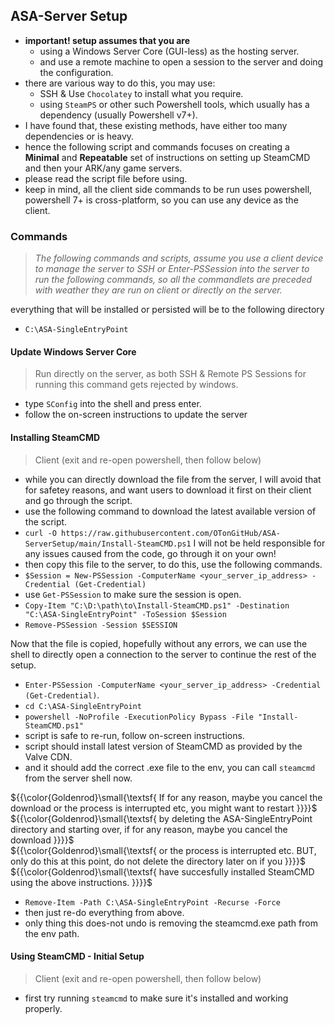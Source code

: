 ## ASA-Server Setup

- **important! setup assumes that you are**
  - using a Windows Server Core (GUI-less) as the hosting server.
  - and use a remote machine to open a session to the server and doing the configuration.
- there are various way to do this, you may use:
  - SSH & Use `Chocolatey` to install what you require.
  - using `SteamPS` or other such Powershell tools, which usually has a dependency (usually Powershell v7+).
- I have found that, these existing methods, have either too many dependencies or is heavy.
- hence the following script and commands focuses on creating a **Minimal** and **Repeatable** set of instructions
  on setting up SteamCMD and then your ARK/any game servers.
- please read the script file before using.
- keep in mind, all the client side commands to be run uses powershell, powershell 7+ is cross-platform, so you can use
  any device as the client.

### Commands

> _The following commands and scripts, assume you use a client device to manage the server
> to SSH or Enter-PSSession into the server to run the following commands,
> so all the commandlets are preceded with weather they are run on client or directly on the server._

everything that will be installed or persisted will be to the following directory

- `C:\ASA-SingleEntryPoint`

#### Update Windows Server Core

> Run directly on the server, as both SSH & Remote PS Sessions for running this command gets rejected by windows.

- type `SConfig` into the shell and press enter.
- follow the on-screen instructions to update the server

#### Installing SteamCMD

> Client (exit and re-open powershell, then follow below)

- while you can directly download the file from the server, I will avoid that for safetey reasons, and
  want users to download it first on their client and go through the script.
- use the following command to download the latest available version of the script.
- `curl -O https://raw.githubusercontent.com/OTonGitHub/ASA-ServerSetup/main/Install-SteamCMD.ps1`
  I will not be held responsible for any issues caused from the code, go through it on your own!
- then copy this file to the server, to do this, use the following commands.
- `$Session = New-PSSession -ComputerName <your_server_ip_address> -Credential (Get-Credential)`
- use `Get-PSSession` to make sure the session is open.
- `Copy-Item "C:\D:\path\to\Install-SteamCMD.ps1" -Destination "C:\ASA-SingleEntryPoint" -ToSession $Session`
- `Remove-PSSession -Session $SESSION`

Now that the file is copied, hopefully without any errors, we can use the shell to directly open a connection to the
server to continue the rest of the setup.

- `Enter-PSSession -ComputerName <your_server_ip_address> -Credential (Get-Credential)`.
- `cd C:\ASA-SingleEntryPoint`
- `powershell -NoProfile -ExecutionPolicy Bypass -File "Install-SteamCMD.ps1"`
- script is safe to re-run, follow on-screen instructions.
- script should install latest version of SteamCMD as provided by the Valve CDN.
- and it should add the correct .exe file to the env, you can call `steamcmd` from the server shell now.

${{\color{Goldenrod}\small{\textsf{
If for any reason, maybe you cancel the download or the process is interrupted etc, you might want to restart
}}}}$ </br>
${{\color{Goldenrod}\small{\textsf{
by deleting the ASA-SingleEntryPoint directory and starting over, if for any reason, maybe you cancel the download
}}}}$ </br>
${{\color{Goldenrod}\small{\textsf{
or the process is interrupted etc. BUT, only do this at this point, do not delete the directory later on if you
}}}}$ </br>
${{\color{Goldenrod}\small{\textsf{
have succesfully installed SteamCMD using the above instructions.
}}}}$

- `Remove-Item -Path C:\ASA-SingleEntryPoint -Recurse -Force`
- then just re-do everything from above.
- only thing this does-not undo is removing the steamcmd.exe path from the env path.

#### Using SteamCMD - Initial Setup

> Client (exit and re-open powershell, then follow below)

- first try running `steamcmd` to make sure it's installed and working properly.
